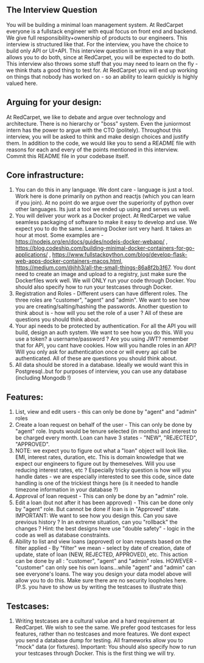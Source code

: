 ## The Interview Question

You will be building a minimal loan management system. At RedCarpet everyone is a fullstack engineer with equal focus on front end and backend. We give full responsibility+ownership of products to our engineers. This interview is structured like that.
For the interview, you have the choice to build only API or UI+API. This interview question is written in a way that allows you to do both, since at RedCarpet, you will be expected to do both. This interview also throws some stuff that you may need to learn on the fly - we think thats a good thing to test for. At RedCarpet you will end up working on things that nobody has worked on - so an ability to learn quickly is highly valued here.

## Arguing for your design:

At RedCarpet, we like to debate and argue over technology and architecture. There is no hierarchy or "boss" system. Even the juniormost intern has the power to argue with the CTO (politely).
Throughout this interview, you will be asked to think and make design choices and justify them. In addition to the code, we would like you to send a README file with reasons for each and every of the points mentioned in this interview. Commit this README file in your codebase itself.

## Core infrastructure:

1. You can do this in any language. We dont care - language is just a tool. Work here is done primarily on python and reactjs (which you can learn if you join). At no point do we argue over the superiority of python over other languages. Its just a tool we ended up using and serves us well.
1. You will deliver your work as a Docker project. At RedCarpet we value seamless packaging of software to make it easy to develop and use. We expect you to do the same. Learning Docker isnt very hard. It takes an hour at most. Some examples are - https://nodejs.org/en/docs/guides/nodejs-docker-webapp/ , https://blog.codeship.com/building-minimal-docker-containers-for-go-applications/ , https://www.fullstackpython.com/blog/develop-flask-web-apps-docker-containers-macos.html, https://medium.com/@jhh3/all-the-small-things-86a8f2b3f67. You dont need to create an image and upload to a registry, just make sure the Dockerfiles work well. We will ONLY run your code through Docker. You should also specify how to run your testcases through Docker.
1. Registration and Roles - Different users can have different roles. The three roles are "customer", "agent" and "admin". We want to see how you are creating/salting/hashing the passwords. Another question to think about is - how will you set the role of a user ? All of these are questions you should think about.
1. Your api needs to be protected by authentication. For all the API you will build, design an auth system. We want to see how you do this. Will you use a token? a username/password ? Are you using JWT? remember that for API, you cant have cookies. How will you handle roles in an API? Will you only ask for authentication once or will every api call be authenticated. All of these are questions you should think about.
1. All data should be stored in a database. Ideally we would want this in Postgresql..but for purposes of interview, you can use any database (including Mongodb !)
## Features:

1. List, view and edit users - this can only be done by "agent" and "admin" roles
1. Create a loan request on behalf of the user - This can only be done by "agent" role. Inputs would be tenure selected (in months) and interest to be charged every month. Loan can have 3 states - "NEW", "REJECTED", "APPROVED".
1. NOTE: we expect you to figure out what a "loan" object will look like. EMI, interest rates, duration, etc. This is domain knowledge that we expect our engineers to figure out by themeselves. Will you use reducing interest rates, etc ? Especially tricky question is how will you handle dates - we are especially interested to see this code, since date handling is one of the trickiest things here (is it needed to handle timezone information in your database ?)
1. Approval of loan request - This can only be done by an "admin" role.
1. Edit a loan (but not after it has been approved) - This can be done only by "agent" role. But cannot be done if loan is in "Approved" state. IMPORTANT: We want to see how you design this. Can you save previous history ? In an extreme situation, can you "rollback" the changes ? Hint: the best designs here use "double safety" - logic in the code as well as database constraints.
1. Ability to list and view loans (approved) or loan requests based on the filter applied - By "filter" we mean - select by date of creation, date of update, state of loan (NEW, REJECTED, APPROVED), etc. This action can be done by all : "customer", "agent" and "admin" roles. HOWEVER - "customer" can only see his own loans...while "agent" and "admin" can see everyone's loans. The way you design your data model above will allow you to do this. Make sure there are no security loopholes here. (P.S. you have to show us by writing the testcases to illustrate this)

## Testcases:
1. Writing testcases are a cultural value and a hard requirement at RedCarpet. We wish to see the same. We prefer good testcases for less features, rather than no testcases and more features.
We dont expect you send a database dump for testing. All frameworks allow you to "mock" data (or fixtures).
Important: You should also specify how to run your testcases through Docker. This is the first thing we will try.